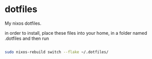 # dotfiles

My nixos dotfiles.

in order to install, place these files into your home,
in a folder named .dotfiles
and then run 

```bash

sudo nixos-rebuild switch --flake ~/.dotfiles/

```
